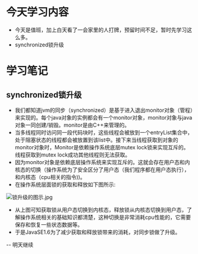 # 今天学习内容
- 今天是值班，加上白天看了一会家里的人打牌，预留时间不足，暂时先学习这么多。
- synchronized锁升级
# 学习笔记
## synchronized锁升级
- 我们都知道jvm的同步（synchronized）是基于进入退出monitor对象（管程）来实现的。每个java对象的实例都会有一个monitor对象，monitor对象与java对象一同创建/销毁。monitor是由C++来管理的。
- 当多线程同时访问同一段代码块时，这些线程会被放到一个entryList集合中，处于阻塞状态的线程都会被放置到该list中。接下来当线程获取到对象的monitor对象时，Monitor是依赖操作系统底层mutex lock锁来实现互斥的。线程获取到mutex lock成功其他线程则无法获取。
- 因为monitor对象是依赖底层操作系统来实现互斥的。这就会存在用户态和内核态的切换（操作系统为了安全区分了用户态（我们程序都在用户态执行），和内核态（cpu相关的指令))。
- 在操作系统层面锁的获取和释放如下图所示:

![锁升级的图示.jpg](https://i.loli.net/2020/01/31/xXvBNTFRVEhcGap.jpg)

- 从上图可知获取锁从用户态切换到内核态，释放锁从内核态切换到用户态，了解操作系统相关的基础知识都清楚，这种切换是非常消耗cpu性能的，它需要保存和恢复一些状态数据等。
- 于是JavaSE1.6为了减少获取和释放锁带来的消耗，对同步锁做了升级。

-- 明天继续

